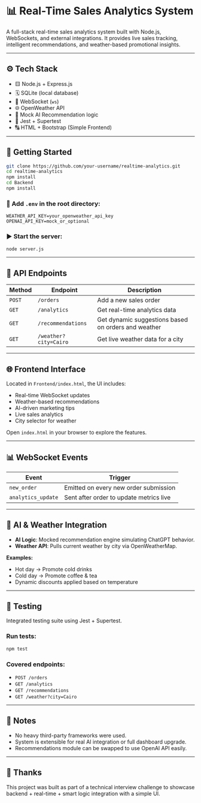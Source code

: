 # 📊 Real-Time Sales Analytics System

A full-stack real-time sales analytics system built with Node.js, WebSockets, and external integrations. It provides live sales tracking, intelligent recommendations, and weather-based promotional insights.

---

## ⚙️ Tech Stack

* 🟨 Node.js + Express.js
* 🗓️ SQLite (local database)
* 🛁 WebSocket (`ws`)
* 🌐 OpenWeather API
* 🧠 Mock AI Recommendation logic
* 🧪 Jest + Supertest
* 🔠 HTML + Bootstrap (Simple Frontend)

---

## 🚀 Getting Started

```bash
git clone https://github.com/your-username/realtime-analytics.git
cd realtime-analytics
npm install
cd Backend
npm install
```

### 📄 Add `.env` in the root directory:

```
WEATHER_API_KEY=your_openweather_api_key
OPENAI_API_KEY=mock_or_optional
```

### ▶️ Start the server:

```bash
node server.js
```

---

## 🛁 API Endpoints

| Method | Endpoint              | Description                                         |
| ------ | --------------------- | --------------------------------------------------- |
| `POST` | `/orders`             | Add a new sales order                               |
| `GET`  | `/analytics`          | Get real-time analytics data                        |
| `GET`  | `/recommendations`    | Get dynamic suggestions based on orders and weather |
| `GET`  | `/weather?city=Cairo` | Get live weather data for a city                    |

---

## 🌐 Frontend Interface

Located in `Frontend/index.html`, the UI includes:

* Real-time WebSocket updates
* Weather-based recommendations
* AI-driven marketing tips
* Live sales analytics
* City selector for weather

Open `index.html` in your browser to explore the features.

---

## 📊 WebSocket Events

| Event              | Trigger                                 |
| ------------------ | --------------------------------------- |
| `new_order`        | Emitted on every new order submission   |
| `analytics_update` | Sent after order to update metrics live |

---

## 🧠 AI & Weather Integration

* **AI Logic**: Mocked recommendation engine simulating ChatGPT behavior.
* **Weather API**: Pulls current weather by city via OpenWeatherMap.

**Examples:**

* Hot day → Promote cold drinks
* Cold day → Promote coffee & tea
* Dynamic discounts applied based on temperature

---

## 🧪 Testing

Integrated testing suite using Jest + Supertest.

### Run tests:

```bash
npm test
```

### Covered endpoints:

* `POST /orders`
* `GET /analytics`
* `GET /recommendations`
* `GET /weather?city=Cairo`

---

## 📌 Notes

* No heavy third-party frameworks were used.
* System is extensible for real AI integration or full dashboard upgrade.
* Recommendations module can be swapped to use OpenAI API easily.

---

## 🙌 Thanks

This project was built as part of a technical interview challenge to showcase backend + real-time + smart logic integration with a simple UI.
